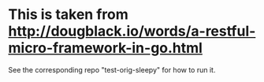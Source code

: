 # This is taken from http://dougblack.io/words/a-restful-micro-framework-in-go.html
See the corresponding repo "test-orig-sleepy" for how to run it.
